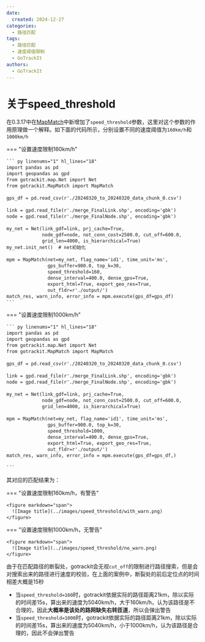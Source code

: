 ```yaml
---
date:
  created: 2024-12-27
categories:
  - 路径匹配
tags:
  - 路径匹配
  - 速度阈值限制
  - GoTrackIt
authors:
  - GoTrackIt
---
```


[MapMatch]: https://gotrackit.readthedocs.io/en/latest/Func%26API/MapMatch/


# 关于speed_threshold

在0.3.17中在[MapMatch]()中新增加了`speed_threshold`参数，这里对这个参数的作用原理做一个解释。如下面的代码所示，分别设置不同的速度阈值为`160km/h`和`1000km/h`
<!-- more -->

=== "设置速度限制160km/h"

    ``` py linenums="1" hl_lines="18"
    import pandas as pd
    import geopandas as gpd
    from gotrackit.map.Net import Net
    from gotrackit.MapMatch import MapMatch

    gps_df = pd.read_csv(r'./20240320_to_20240320_data_chunk_0.csv')
    
    link = gpd.read_file(r'./merge_FinalLink.shp', encoding='gbk')
    node = gpd.read_file(r'./merge_FinalNode.shp', encoding='gbk')
    
    my_net = Net(link_gdf=link, prj_cache=True,
                 node_gdf=node, not_conn_cost=2500.0, cut_off=600.0, 
                 grid_len=4000, is_hierarchical=True)
    my_net.init_net()  # net初始化
    
    mpm = MapMatch(net=my_net, flag_name='id1', time_unit='ms',
                   gps_buffer=900.0, top_k=30,
                   speed_threshold=160,
                   dense_interval=400.0, dense_gps=True,
                   export_html=True, export_geo_res=True, 
                   out_fldr=r'./output/')
    match_res, warn_info, error_info = mpm.execute(gps_df=gps_df)
    ```

=== "设置速度限制1000km/h"

    ``` py linenums="1" hl_lines="18"
    import pandas as pd
    import geopandas as gpd
    from gotrackit.map.Net import Net
    from gotrackit.MapMatch import MapMatch

    gps_df = pd.read_csv(r'./20240320_to_20240320_data_chunk_0.csv')
    
    link = gpd.read_file(r'./merge_FinalLink.shp', encoding='gbk')
    node = gpd.read_file(r'./merge_FinalNode.shp', encoding='gbk')
    
    my_net = Net(link_gdf=link, prj_cache=True,
                 node_gdf=node, not_conn_cost=2500.0, cut_off=600.0, 
                 grid_len=4000, is_hierarchical=True)
    
    mpm = MapMatch(net=my_net, flag_name='id1', time_unit='ms',
                   gps_buffer=900.0, top_k=30,
                   speed_threshold=1000,
                   dense_interval=400.0, dense_gps=True,
                   export_html=True, export_geo_res=True, 
                   out_fldr=r'./output/')
    match_res, warn_info, error_info = mpm.execute(gps_df=gps_df,)
    
    ```

其对应的匹配结果为：

=== "设置速度限制160km/h，有警告"

    <figure markdown="span">
      ![Image title](../images/speed_threshold/with_warn.png)
    </figure>


=== "设置速度限制1000km/h，无警告"

    <figure markdown="span">
      ![Image title](../images/speed_threshold/no_warn.png)
    </figure>

由于在匹配路径的断裂处，gotrackit会无视`cut_off`的限制进行路径搜索，但是会对搜索出来的路径进行速度的校验，在上面的案例中，断裂处的前后定位点的时间相差大概是15秒

 - 当`speed_threshold=160`时，gotrackit依据实际的路径距离21km，除以实际的时间差15s，算出来的速度为5040km/h，大于160km/h，认为该路径是不合理的，因此**大概率是该处的路网缺失右转匝道**，所以会弹出警告
 - 当`speed_threshold=1000`时，gotrackit依据实际的路径距离21km，除以实际的时间差15s，算出来的速度为5040km/h，小于1000km/h，认为该路径是合理的，因此不会弹出警告